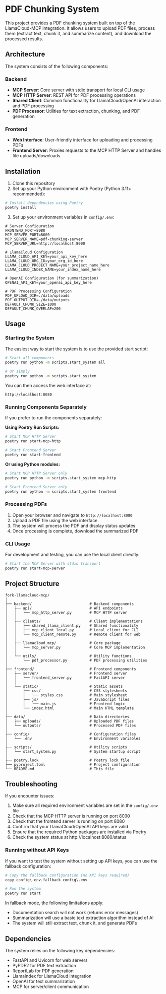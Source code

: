 # PDF Chunking System

This project provides a PDF chunking system built on top of the LlamaCloud-MCP integration. It allows users to upload PDF files, process them (extract text, chunk it, and summarize content), and download the processed results.

## Architecture

The system consists of the following components:

### Backend
- **MCP Server**: Core server with stdio transport for local CLI usage
- **MCP HTTP Server**: REST API for PDF processing operations
- **Shared Client**: Common functionality for LlamaCloud/OpenAI interaction and PDF processing
- **PDF Processor**: Utilities for text extraction, chunking, and PDF generation

### Frontend
- **Web Interface**: User-friendly interface for uploading and processing PDFs
- **Frontend Server**: Proxies requests to the MCP HTTP Server and handles file uploads/downloads

## Installation

1. Clone this repository
2. Set up your Python environment with Poetry (Python 3.11+ recommended):

```bash
# Install dependencies using Poetry
poetry install
```

3. Set up your environment variables in `config/.env`:

```
# Server Configuration
FRONTEND_PORT=8080
MCP_SERVER_PORT=8000
MCP_SERVER_NAME=pdf-chunking-server
MCP_SERVER_URL=http://localhost:8000

# LlamaCloud Configuration
LLAMA_CLOUD_API_KEY=your_api_key_here
LLAMA_CLOUD_ORG_ID=your_org_id_here
LLAMA_CLOUD_PROJECT_NAME=your_project_name_here
LLAMA_CLOUD_INDEX_NAME=your_index_name_here

# OpenAI Configuration (for summarization)
OPENAI_API_KEY=your_openai_api_key_here

# PDF Processing Configuration
PDF_UPLOAD_DIR=./data/uploads
PDF_OUTPUT_DIR=./data/outputs
DEFAULT_CHUNK_SIZE=1000
DEFAULT_CHUNK_OVERLAP=200
```

## Usage

### Starting the System

The easiest way to start the system is to use the provided start script:

```bash
# Start all components
poetry run python -m scripts.start_system all

# Or simply
poetry run python -m scripts.start_system
```

You can then access the web interface at:

```
http://localhost:8080
```

### Running Components Separately

If you prefer to run the components separately:

**Using Poetry Run Scripts:**
```bash
# Start MCP HTTP Server
poetry run start-mcp-http

# Start Frontend Server
poetry run start-frontend
```

**Or using Python modules:**
```bash
# Start MCP HTTP Server only
poetry run python -m scripts.start_system mcp-http

# Start Frontend Server only
poetry run python -m scripts.start_system frontend
```

### Processing PDFs

1. Open your browser and navigate to `http://localhost:8080`
2. Upload a PDF file using the web interface
3. The system will process the PDF and display status updates
4. Once processing is complete, download the summarized PDF

### CLI Usage

For development and testing, you can use the local client directly:

```bash
# Start the MCP Server with stdio transport
poetry run start-mcp-server
```

## Project Structure

```
fork-llamacloud-mcp/
│
├── backend/                          # Backend components
│   ├── api/                          # API endpoints
│   │   └── mcp_http_server.py        # MCP HTTP server
│   │
│   ├── clients/                      # Client implementations
│   │   ├── shared_llama_client.py    # Shared functionality
│   │   ├── mcp_client_local.py       # Local client for CLI
│   │   └── mcp_client_remote.py      # Remote client for web
│   │
│   ├── llamacloud_mcp/               # Core package
│   │   └── mcp_server.py             # Core MCP implementation
│   │
│   └── utils/                        # Utility functions
│       └── pdf_processor.py          # PDF processing utilities
│
├── frontend/                         # Frontend components
│   ├── server/                       # Frontend server
│   │   └── frontend_server.py        # FastAPI server
│   │
│   └── static/                       # Static assets
│       ├── css/                      # CSS stylesheets
│       │   └── styles.css            # Main stylesheet
│       ├── js/                       # JavaScript files
│       │   └── main.js               # Frontend logic
│       └── index.html                # Main HTML template
│
├── data/                             # Data directories
│   ├── uploads/                      # Uploaded PDF files
│   └── outputs/                      # Processed PDF files
│
├── config/                           # Configuration files
│   └── .env                          # Environment variables
│
├── scripts/                          # Utility scripts
│   └── start_system.py               # System startup script
│
├── poetry.lock                       # Poetry lock file
├── pyproject.toml                    # Project configuration
└── README.md                         # This file
```

## Troubleshooting

If you encounter issues:

1. Make sure all required environment variables are set in the `config/.env` file
2. Check that the MCP HTTP server is running on port 8000
3. Check that the frontend server is running on port 8080
4. Confirm that your LlamaCloud/OpenAI API keys are valid
5. Ensure that the required Python packages are installed via Poetry
6. Check the system status at http://localhost:8080/status

### Running without API Keys

If you want to test the system without setting up API keys, you can use the fallback configuration:

```bash
# Copy the fallback configuration (no API keys required)
copy config\.env.fallback config\.env

# Run the system
poetry run start
```

In fallback mode, the following limitations apply:
- Documentation search will not work (returns error messages)
- Summarization will use a basic text extraction algorithm instead of AI
- The system will still extract text, chunk it, and generate PDFs

## Dependencies

The system relies on the following key dependencies:
- FastAPI and Uvicorn for web servers
- PyPDF2 for PDF text extraction
- ReportLab for PDF generation
- LlamaIndex for LlamaCloud integration
- OpenAI for text summarization
- MCP for server/client communication
